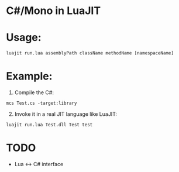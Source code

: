 # C#/Mono in LuaJIT

# Usage:
```
luajit run.lua assemblyPath className methodName [namespaceName]
```

# Example:
1) Compile the C#:
```
mcs Test.cs -target:library
```

2) Invoke it in a real JIT language like LuaJIT:
```
luajit run.lua Test.dll Test test
```

# TODO
- Lua <-> C# interface
